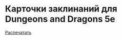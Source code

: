 Карточки заклинаний для Dungeons and Dragons 5e
========

<a href="https://alvadia.github.io/DnD_templates/DND5E-cards/">Распечатать</a>
